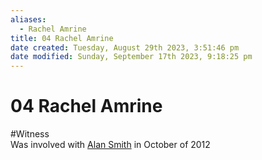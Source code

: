 ```yaml
---
aliases:
  - Rachel Amrine
title: 04 Rachel Amrine
date created: Tuesday, August 29th 2023, 3:51:46 pm
date modified: Sunday, September 17th 2023, 9:18:25 pm
---
```


# 04 Rachel Amrine

#Witness  
Was involved with [Alan Smith](./01%20Alan%20Smith.md#) in October of 2012

```smart-connections
```
